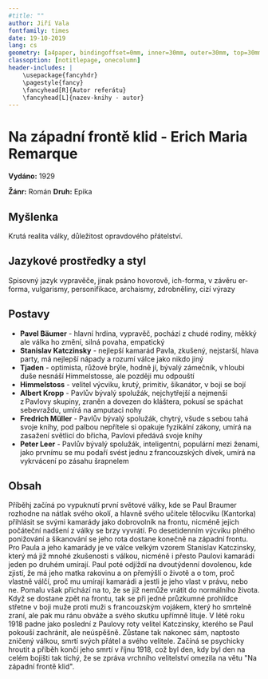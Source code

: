 ```yaml
---
#title: ""
author: Jiří Vala
fontfamily: times
date: 19-10-2019
lang: cs
geometry: [a4paper, bindingoffset=0mm, inner=30mm, outer=30mm, top=30mm, bottom=30mm]
classoption: [notitlepage, onecolumn]
header-includes: |
	\usepackage{fancyhdr}
	\pagestyle{fancy}
	\fancyhead[R]{Autor referátu}
	\fancyhead[L]{nazev-knihy - autor}
---
```


# Na západní frontě klid - Erich Maria Remarque

**Vydáno:** 1929

**Žánr:** Román **Druh:** Epika

## Myšlenka

Krutá realita války, důležitost opravdového přátelství.

## Jazykové prostředky a styl

Spisovný jazyk vypravěče, jinak psáno hovorově, ich-forma, v závěru er-forma, vulgarismy, personifikace, archaismy, zdrobněliny, cizí výrazy

## Postavy
- **Pavel Bäumer** - hlavní hrdina, vypravěč, pochází z chudé rodiny, měkký ale válka ho změní, silná povaha, empatický
- **Stanislav Katczinsky** - nejlepší kamarád Pavla, zkušený, nejstarší, hlava party, má nejlepší nápady a rozumí válce jako nikdo jiný
- **Tjaden** - optimista, růžové brýle, hodně jí, bývalý zámečník, v hloubi duše nesnáší Himmelstosse, ale později mu odpouští
- **Himmelstoss** - velitel výcviku, krutý, primitiv, šikanátor, v boji se bojí
- **Albert Kropp** - Pavlův bývalý spolužák, nejchytřejší a nejmenší z Pavlovy skupiny, zraněn a dovezen do kláštera, pokusí se spáchat sebevraždu, umírá na amputaci nohy
- **Fredrich Müller** - Pavlův bývalý spolužák, chytrý, všude s sebou tahá svoje knihy, pod palbou nepřítele si opakuje fyzikální zákony, umírá na zasažení světlicí do břicha, Pavlovi předává svoje knihy
- **Peter Leer** - Pavlův bývalý spolužák, inteligentní, populární mezi ženami, jako prvnímu se mu podaří svést jednu z francouzských dívek, umírá na vykrvácení po zásahu šrapnelem

## Obsah

Příběhj začíná po vypuknutí první světové války, kde se Paul Braumer rozhodne na nátlak svého okolí, a hlavně svého učitele tělocviku (Kantorka) přihlásit se svými kamarády jako dobrovolník na frontu, nicméně jejich počáteční nadšení z války se brzy vyvrátí. 
Po desetidenním výcviku plného ponižování a šikanování se jeho rota dostane konečně na západní frontu. Pro Paula a jeho kamarády je ve válce velkým vzorem Stanislav Katczinsky, který má již mnohé zkušenosti s válkou, nicméně i přesto Paulovi kamarádi jeden po druhém umírají. Paul poté odjíždí na dvoutýdenní dovolenou, kde zjistí, že má jeho matka rakovinu a on přemýšlí o životě a o tom, proč vlastně válčí, proč mu umírají kamarádi a jestli je jeho vlast v právu, nebo ne. Pomalu však přichází na to, že se již nemůže vrátit do normálního života.
Když se dostane zpět na frontu, tak se při jedné průzkumné prohlídce střetne v boji muže proti muži s francouzským vojákem, který ho smrtelně zraní, ale pak mu ránu obváže a svého skutku upřímně lituje. V létě roku 1918 padne jako poslední z Paulovy roty velitel Katczinsky, kterého se Paul pokouší zachránit, ale neúspěšně. Zůstane tak nakonec sám, naptosto zničený válkou, smrtí svých přátel a svého velitele. Začíná se psychicky hroutit a příběh končí jeho smrtí v říjnu 1918, což byl den, kdy byl den na celém bojišti tak tichý, že se zpráva vrchního velitelství omezila na větu "Na západní frontě klid".

